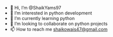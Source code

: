 - 👋 Hi, I’m @ShaikYams97
- 👀 I’m interested in python development
- 🌱 I’m currently learning python
- 💞️ I’m looking to collaborate on python projects
- 📫 How to reach me shaikowais47@gmail.com

<!---
ShaikYams97/ShaikYams97 is a ✨ special ✨ repository because its `README.md` (this file) appears on your GitHub profile.
You can click the Preview link to take a look at your changes.
--->
